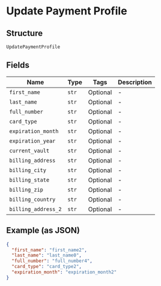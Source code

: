 
# Update Payment Profile

## Structure

`UpdatePaymentProfile`

## Fields

| Name | Type | Tags | Description |
|  --- | --- | --- | --- |
| `first_name` | `str` | Optional | - |
| `last_name` | `str` | Optional | - |
| `full_number` | `str` | Optional | - |
| `card_type` | `str` | Optional | - |
| `expiration_month` | `str` | Optional | - |
| `expiration_year` | `str` | Optional | - |
| `current_vault` | `str` | Optional | - |
| `billing_address` | `str` | Optional | - |
| `billing_city` | `str` | Optional | - |
| `billing_state` | `str` | Optional | - |
| `billing_zip` | `str` | Optional | - |
| `billing_country` | `str` | Optional | - |
| `billing_address_2` | `str` | Optional | - |

## Example (as JSON)

```json
{
  "first_name": "first_name2",
  "last_name": "last_name0",
  "full_number": "full_number4",
  "card_type": "card_type2",
  "expiration_month": "expiration_month2"
}
```

